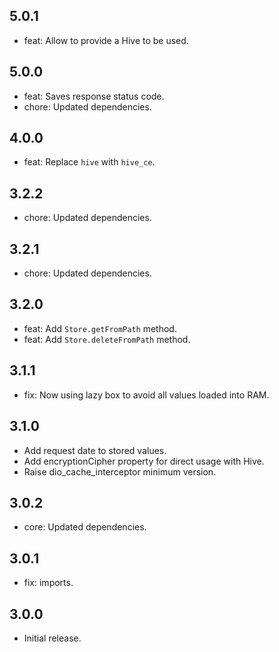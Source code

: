 ## 5.0.1
- feat: Allow to provide a Hive to be used.

## 5.0.0
- feat: Saves response status code.
- chore: Updated dependencies.

## 4.0.0
- feat: Replace `hive` with `hive_ce`.

## 3.2.2
- chore: Updated dependencies.

## 3.2.1
- chore: Updated dependencies.

## 3.2.0
- feat: Add `Store.getFromPath` method.
- feat: Add `Store.deleteFromPath` method.

## 3.1.1
- fix: Now using lazy box to avoid all values loaded into RAM.

## 3.1.0
- Add request date to stored values.
- Add encryptionCipher property for direct usage with Hive.
- Raise dio_cache_interceptor minimum version.

## 3.0.2
- core: Updated dependencies.

## 3.0.1
- fix: imports.

## 3.0.0
- Initial release.